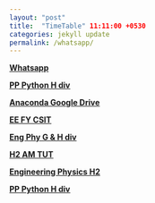```yaml
---
layout: "post"
title:  "TimeTable" 11:11:00 +0530
categories: jekyll update
permalink: /whatsapp/
---
```


<u><b>Whatsapp 

[PP Python H div](https://chat.whatsapp.com/BhSXZeG3fR7IYCHoma4fIX)

[Anaconda Google Drive ]()

[EE FY CSIT](https://chat.whatsapp.com/KaOJNmGh37T4ZogFOIHDEV)

[Eng Phy G & H div](https://chat.whatsapp.com/G7qF4x7MfNB5noinj4Pkhi)

[H2 AM TUT](https://chat.whatsapp.com/GFmvwzV6CIl4Fycxcx63j1)

[Engineering Physics H2](https://chat.whatsapp.com/KqJRptZaxFB7WByCUwWUYv)

[PP Python H div](https://chat.whatsapp.com/BhSXZeG3fR7IYCHoma4fIX)


